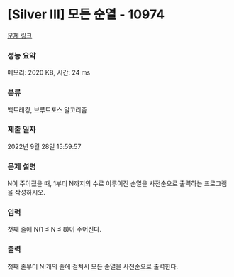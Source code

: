 # [Silver III] 모든 순열 - 10974 

[문제 링크](https://www.acmicpc.net/problem/10974) 

### 성능 요약

메모리: 2020 KB, 시간: 24 ms

### 분류

백트래킹, 브루트포스 알고리즘

### 제출 일자

2022년 9월 28일 15:59:57

### 문제 설명

<p>N이 주어졌을 때, 1부터 N까지의 수로 이루어진 순열을 사전순으로 출력하는 프로그램을 작성하시오.</p>

### 입력 

 <p>첫째 줄에 N(1 ≤ N ≤ 8)이 주어진다. </p>

### 출력 

 <p>첫째 줄부터 N!개의 줄에 걸쳐서 모든 순열을 사전순으로 출력한다.</p>

